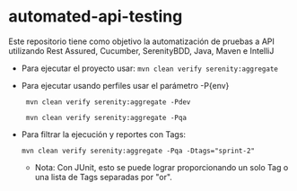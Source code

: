 # automated-api-testing
Este repositorio tiene como objetivo la automatización de pruebas a API utilizando Rest Assured, Cucumber, SerenityBDD, Java, Maven e IntelliJ

* Para ejecutar el proyecto usar: 
```` mvn clean verify serenity:aggregate ````
* Para ejecutar usando perfiles usar el parámetro -P{env}

    ```` mvn clean verify serenity:aggregate -Pdev````

    ```` mvn clean verify serenity:aggregate -Pqa````
* Para filtrar la ejecución y reportes con Tags:

  ```` mvn clean verify serenity:aggregate -Pqa -Dtags="sprint-2" ````
  * Nota: Con JUnit, esto se puede lograr proporcionando un solo Tag o una lista de Tags separadas por "or".
  